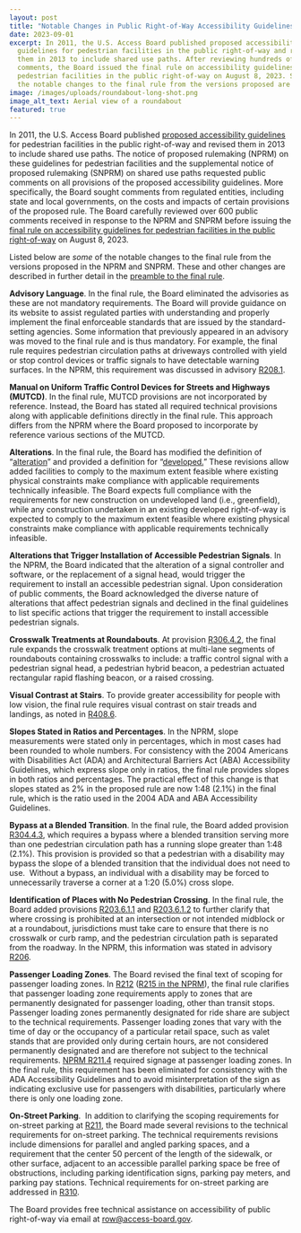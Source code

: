 ```yaml
---
layout: post
title: "Notable Changes in Public Right-of-Way Accessibility Guidelines Final Rule "
date: 2023-09-01
excerpt: In 2011, the U.S. Access Board published proposed accessibility
  guidelines for pedestrian facilities in the public right-of-way and revised
  them in 2013 to include shared use paths. After reviewing hundreds of public
  comments, the Board issued the final rule on accessibility guidelines for
  pedestrian facilities in the public right-of-way on August 8, 2023. Some of
  the notable changes to the final rule from the versions proposed are . . .
image: /images/uploads/roundabout-long-shot.png
image_alt_text: Aerial view of a roundabout
featured: true
---
```

In 2011, the U.S. Access Board published [proposed accessibility guidelines](https://www.access-board.gov/prowag/proposed/) for pedestrian facilities in the public right-of-way and revised them in 2013 to include shared use paths. The notice of proposed rulemaking (NPRM) on these guidelines for pedestrian facilities and the supplemental notice of proposed rulemaking (SNPRM) on shared use paths requested public comments on all provisions of the proposed accessibility guidelines. More specifically, the Board sought comments from regulated entities, including state and local governments, on the costs and impacts of certain provisions of the proposed rule. The Board carefully reviewed over 600 public comments received in response to the NPRM and SNPRM before issuing the [final rule on accessibility guidelines for pedestrian facilities in the public right-of-way](https://www.access-board.gov/prowag/) on August 8, 2023.

Listed below are *some* of the notable changes to the final rule from the versions proposed in the NPRM and SNPRM. These and other changes are described in further detail in the [preamble to the final rule](https://www.access-board.gov/prowag/preamble.html). 

**Advisory Language**. In the final rule, the Board eliminated the advisories as these are not mandatory requirements. The Board will provide guidance on its website to assist regulated parties with understanding and properly implement the final enforceable standards that are issued by the standard-setting agencies. Some information that previously appeared in an advisory was moved to the final rule and is thus mandatory. For example, the final rule requires pedestrian circulation paths at driveways controlled with yield or stop control devices or traffic signals to have detectable warning surfaces. In the NPRM, this requirement was discussed in advisory [R208.1](https://www.access-board.gov/prowag/proposed/chapter-r2-scoping-requirements/#r2081-where-required). 

**Manual on Uniform Traffic Control Devices for Streets and Highways (MUTCD)**. In the final rule, MUTCD provisions are not incorporated by reference. Instead, the Board has stated all required technical provisions along with applicable definitions directly in the final rule. This approach differs from the NPRM where the Board proposed to incorporate by reference various sections of the MUTCD. 

**Alterations**. In the final rule, the Board has modified the definition of “[alteration](https://www.access-board.gov/prowag/application.html#a)” and provided a definition for “[developed.](https://www.access-board.gov/prowag/application.html#d)” These revisions allow added facilities to comply to the maximum extent feasible where existing physical constraints make compliance with applicable requirements technically infeasible. The Board expects full compliance with the requirements for new construction on undeveloped land (i.e., greenfield), while any construction undertaken in an existing developed right-of-way is expected to comply to the maximum extent feasible where existing physical constraints make compliance with applicable requirements technically infeasible. 

**Alterations that Trigger Installation of Accessible Pedestrian Signals**. In the NPRM, the Board indicated that the alteration of a signal controller and software, or the replacement of a signal head, would trigger the requirement to install an accessible pedestrian signal. Upon consideration of public comments, the Board acknowledged the diverse nature of alterations that affect pedestrian signals and declined in the final guidelines to list specific actions that trigger the requirement to install accessible pedestrian signals. 

**Crosswalk Treatments at Roundabouts**. At provision [R306.4.2](https://www.access-board.gov/prowag/technical.html#r30642-crosswalk-treatments), the final rule expands the crosswalk treatment options at multi-lane segments of roundabouts containing crosswalks to include: a traffic control signal with a pedestrian signal head, a pedestrian hybrid beacon, a pedestrian actuated rectangular rapid flashing beacon, or a raised crossing. 

**Visual Contrast at Stairs**. To provide greater accessibility for people with low vision, the final rule requires visual contrast on stair treads and landings, as noted in [R408.6](https://www.access-board.gov/prowag/supplemental.html#r4086-visual-contrast).  

**Slopes Stated in Ratios and Percentages**. In the NPRM, slope measurements were stated only in percentages, which in most cases had been rounded to whole numbers. For consistency with the 2004 Americans with Disabilities Act (ADA) and Architectural Barriers Act (ABA) Accessibility Guidelines, which express slope only in ratios, the final rule provides slopes in both ratios and percentages. The practical effect of this change is that slopes stated as 2% in the proposed rule are now 1:48 (2.1%) in the final rule, which is the ratio used in the 2004 ADA and ABA Accessibility Guidelines. 

**Bypass at a Blended Transition**. In the final rule, the Board added provision [R304.4.3](https://www.access-board.gov/prowag/technical.html#r30443-bypass), which requires a bypass where a blended transition serving more than one pedestrian circulation path has a running slope greater than 1:48 (2.1%). This provision is provided so that a pedestrian with a disability may bypass the slope of a blended transition that the individual does not need to use.  Without a bypass, an individual with a disability may be forced to unnecessarily traverse a corner at a 1:20 (5.0%) cross slope. 

**Identification of Places with No Pedestrian Crossing**. In the final rule, the Board added provisions [R203.6.1.1](https://www.access-board.gov/prowag/scoping.html#r203611-crosswalks-at-an-intersection) and [R203.6.1.2](https://www.access-board.gov/prowag/scoping.html#r203612-mid-block-and-roundabout-crosswalks) to further clarify that where crossing is prohibited at an intersection or not intended midblock or at a roundabout, jurisdictions must take care to ensure that there is no crosswalk or curb ramp, and the pedestrian circulation path is separated from the roadway. In the NPRM, this information was stated in advisory [R206](https://www.access-board.gov/prowag/proposed/chapter-r2-scoping-requirements/#r206-pedestrian-street-crossings). 

**Passenger Loading Zones**. The Board revised the final text of scoping for passenger loading zones. In [R212](https://www.access-board.gov/prowag/scoping.html#r212-passenger-loading-zones) ([R215 in the NPRM](https://www.access-board.gov/prowag/proposed/chapter-r2-scoping-requirements/#r215-passenger-loading-zones)), the final rule clarifies that passenger loading zone requirements apply to zones that are permanently designated for passenger loading, other than transit stops. Passenger loading zones permanently designated for ride share are subject to the technical requirements. Passenger loading zones that vary with the time of day or the occupancy of a particular retail space, such as valet stands that are provided only during certain hours, are not considered permanently designated and are therefore not subject to the technical requirements. [NPRM R211.4](https://www.access-board.gov/prowag/proposed/chapter-r2-scoping-requirements/#r2114-accessible-parking-space-and-passenger-loading-zone-signs) required signage at passenger loading zones. In the final rule, this requirement has been eliminated for consistency with the ADA Accessibility Guidelines and to avoid misinterpretation of the sign as indicating exclusive use for passengers with disabilities, particularly where there is only one loading zone. 

**On-Street Parking**.  In addition to clarifying the scoping requirements for on-street parking at [R211](https://www.access-board.gov/prowag/scoping.html#r211-on-street-parking-spaces), the Board made several revisions to the technical requirements for on-street parking. The technical requirements revisions include dimensions for parallel and angled parking spaces, and a requirement that the center 50 percent of the length of the sidewalk, or other surface, adjacent to an accessible parallel parking space be free of obstructions, including parking identification signs, parking pay meters, and parking pay stations. Technical requirements for on-street parking are addressed in [R310](https://www.access-board.gov/prowag/technical.html#r310-on-street-parking-spaces). 

The Board provides free technical assistance on accessibility of public right-of-way via email at [row@access-board.gov](mailto:row@access-board.gov).
